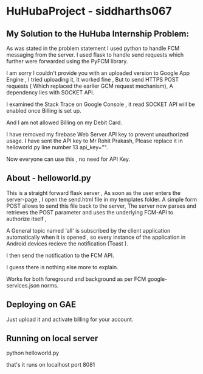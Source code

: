 # HuHubaProject - siddharths067
## My Solution to the HuHuba Internship Problem:
As was stated in the problem statement I used python to handle FCM messaging from the server. I used flask to handle send requests which further were forwarded using the PyFCM library.

I am sorry I couldn't provide you with an uploaded version to Google App Engine , 
I tried uploading it, It worked fine , But to send HTTPS POST requests ( Which replaced the earlier GCM request mechanism), A dependency lies with SOCKET API.

I examined the Stack Trace on Google Console , it read SOCKET API will be enabled once Billing is set up. 

And I am not allowed Billing on my Debit Card.

I have removed my firebase Web Server API key to prevent unauthorized usage. 
I have sent the API key to Mr Rohit Prakash, Please replace it in helloworld.py line number 13 	api_key="".

Now everyone can use this , no need for API Key.

## About - helloworld.py
This is a straight forward flask server , 
As soon as the user enters the server-page , I open the send.html file in my templates folder. 
A simple form POST allows to send this file back to the server, 
The server now parses and retrieves the POST parameter and uses the underlying FCM-API to authorize itself ,

A General topic named 'all' is subscribed by the client application automatically when it is opened , so every instance
of the application in Android devices recieve the notification (Toast ).

I then send the notification to the FCM API.

I guess there is nothing else more to explain.

Works for both foreground and background as per FCM google-services.json norms.

## Deploying on GAE 
Just upload it and activate billing for your account.

## Running on local server
python helloworld.py

that's it 
runs on localhost port 8081

